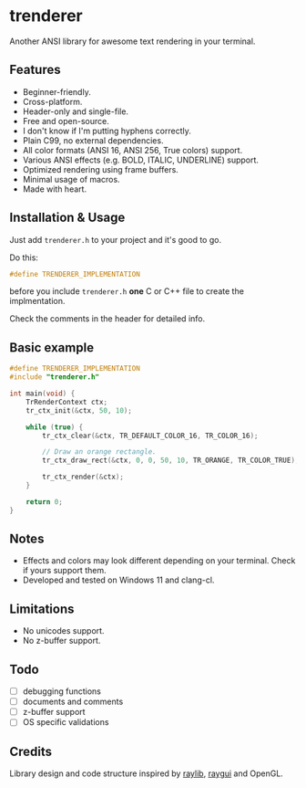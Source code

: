 # trenderer
Another ANSI library for awesome text rendering in your terminal.

## Features
  - Beginner-friendly.
  - Cross-platform.
  - Header-only and single-file.
  - Free and open-source.
  - I don't know if I'm putting hyphens correctly.
  - Plain C99, no external dependencies.
  - All color formats (ANSI 16, ANSI 256, True colors) support.
  - Various ANSI effects (e.g. BOLD, ITALIC, UNDERLINE) support.
  - Optimized rendering using frame buffers.
  - Minimal usage of macros.
  - Made with heart.

## Installation & Usage
Just add `trenderer.h` to your project and it's good to go.

Do this:
```c
#define TRENDERER_IMPLEMENTATION
```
before you include `trenderer.h` **one** C or C++ file to create the implmentation.

Check the comments in the header for detailed info.

## Basic example
```c
#define TRENDERER_IMPLEMENTATION
#include "trenderer.h"

int main(void) {
    TrRenderContext ctx;
    tr_ctx_init(&ctx, 50, 10);

    while (true) {
        tr_ctx_clear(&ctx, TR_DEFAULT_COLOR_16, TR_COLOR_16);

        // Draw an orange rectangle.
        tr_ctx_draw_rect(&ctx, 0, 0, 50, 10, TR_ORANGE, TR_COLOR_TRUE);

        tr_ctx_render(&ctx);
    }

    return 0;
}
```

## Notes
- Effects and colors may look different depending on your terminal. Check if yours support them.
- Developed and tested on Windows 11 and clang-cl.

## Limitations
  - No unicodes support.
  - No z-buffer support.

## Todo
- [ ] debugging functions
- [ ] documents and comments
- [ ] z-buffer support
- [ ] OS specific validations

## Credits
Library design and code structure inspired by [raylib](https://github.com/raysan5/raylib), [raygui](https://github.com/raysan5/raygui) and OpenGL.
